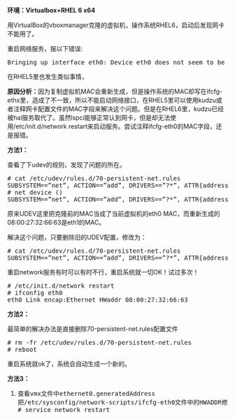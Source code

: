 <!--
author: vaster
date: 2013-10-15 22:46:30
title: Linux虚拟机克隆后网络问题
tags: Linux,网卡,虚拟机
category: Linux基础
status: publish
summary: 环境：Virtualbox+RHEL 6 x64用VirtualBox的vboxmanager克隆的虚拟机，操作系统RHEL6，启动后发现网卡不能用了。重启网络服务，报以下错误:Bringing up interface eth0: Device eth0 does not se
-->

<p style="text-align: left;" align="center"><b>环境：Virtualbox+RHEL 6 x64</b></p>
<p style="text-align: left;" align="left">用VirtualBox的vboxmanager克隆的虚拟机，操作系统RHEL6，启动后发现网卡不能用了。</p>
<p style="text-align: left;" align="left">重启网络服务，报以下错误:</p>

<pre align="left" style="text-align: left;">Bringing up interface eth0: Device eth0 does not seem to be present, delaying initialization. [FAILED]</pre>
<p style="text-align: left;" align="left">在RHEL5里也发生类似事情，</p>
<p style="text-align: left;" align="left"><b>原因分析：</b>因为复制虚拟机MAC会重新生成，但是操作系统的MAC却写在ifcfg-ethx里，造成了不一致，所以不能启动网络接口，在RHEL5里可以使用kudzu或者注释网卡配置文件的MAC字段来解决这个问题。但是在RHEL6里，kudzu已经被hal服务取代了。虽然lspci能够正常认到网卡，但是却无法使用/etc/init.d/network restart来启动服务。尝试注释ifcfg-eth0的MAC字段，还是报错。</p>
<p style="text-align: left;" align="left"><b>方法1：</b></p>
<p style="text-align: left;" align="left">查看了下udev的规则，发现了问题的所在。</p>

<pre class="lang:default decode:true"># cat /etc/udev/rules.d/70-persistent-net.rules
SUBSYSTEM==”net”, ACTION==”add”, DRIVERS==”?*”, ATTR{address}==”08:00:27:16:31:11″, ATTR{type}==”1″, KERNEL==”eth*”, NAME=”eth0″
# net device ()
SUBSYSTEM==”net”, ACTION==”add”, DRIVERS==”?*”, ATTR{address}==”08:00:27:32:66:63″, ATTR{type}==”1″, KERNEL==”eth*”, NAME=”eth1″</pre>
原来UDEV这里把克隆前的MAC当成了当前虚拟机的eth0 MAC，而重新生成的08:00:27:32:66:63是eth1的MAC。
<p style="text-align: left;" align="left">解决这个问题，只要删除旧的UDEV配置，修改为：</p>

<pre class="lang:default decode:true"># cat /etc/udev/rules.d/70-persistent-net.rules
SUBSYSTEM==”net”, ACTION==”add”, DRIVERS==”?*”, ATTR{address}==”08:00:27:32:66:63″, ATTR{type}==”1″, KERNEL==”eth*”, NAME=”eth0″</pre>
<p style="text-align: left;" align="left">重启network服务有时可以有时不行，重启系统就一切OK！试过多次！</p>

<pre class="lang:default decode:true"># /etc/init.d/network restart
# ifconfig eth0
eth0 Link encap:Ethernet HWaddr 08:00:27:32:66:63</pre>
<p style="text-align: left;" align="left"><b>方法2：</b></p>
<p style="text-align: left;" align="left">最简单的解决办法是直接删除70-persistent-net.rules配置文件</p>

<pre class="lang:default decode:true"># rm -fr /etc/udev/rules.d/70-persistent-net.rules
# reboot</pre>
<p style="text-align: left;" align="left">重启系统就ok了，系统会自动生成一个新的。</p>
<p style="text-align: left;" align="left"><b>方法3：</b></p>

<ol style="text-align: left;">
	<li>
<pre class="lang:default decode:true crayon-selected">查看vmx文件中ethernet0.generatedAddress
把/etc/sysconfig/network-scripts/ifcfg-eth0文件中的HWADDR修改为第一步查看的地址
# service network restart</pre>
&nbsp;</li>
</ol>
